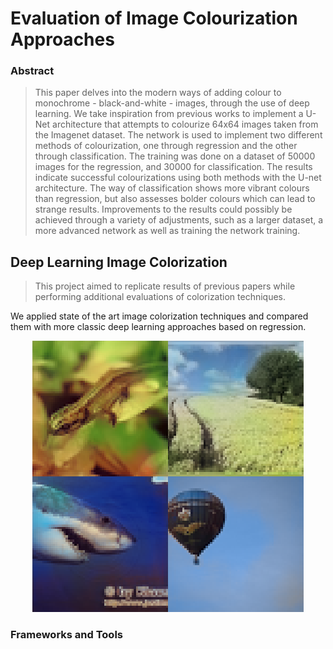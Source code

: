 # Evaluation of Image Colourization Approaches

### Abstract

> This paper delves into the modern ways of adding colour to monochrome - black-and-white - images, through the use of deep learning. We take inspiration from previous works to implement a U-Net architecture that attempts to colourize 64x64 images taken from the Imagenet dataset. The network is used to implement two different methods of colourization, one through regression and the other through classification. The training was done on a dataset of 50000 images for the regression, and 30000 for classification. The results indicate successful colourizations using both methods with the U-net architecture. The way of classification shows more vibrant colours than regression, but also assesses bolder colours which can lead to strange results. Improvements to the results could possibly be achieved through a variety of adjustments, such as a larger dataset, a more advanced network as well as training the network training.

## Deep Learning Image Colorization

> This project aimed to replicate results of previous papers while performing additional evaluations of colorization techniques.

We applied state of the art image colorization techniques and compared them with more classic deep learning approaches based on regression.

<p align="center">
  <img src="./images/colorization.png" />
</p>

### Frameworks and Tools
